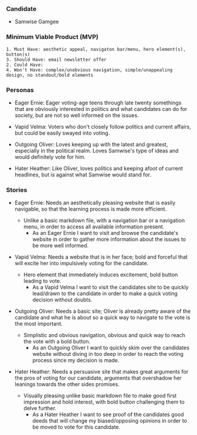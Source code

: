 ### Candidate

- Samwise Gamgee

### Minimum Viable Product (MVP)

    1. Must Have: aesthetic appeal, navigaton bar/menu, hero element(s), button(s)
    3. Should Have: email newsletter offer
    2. Could Have: 
    4. Won't Have: complex/unobvious navigation, simple/unappealing design, no standout/bold elements

### Personas

* Eager Ernie: Eager voting-age teens through late twenty somethings that are obviously interested in politics and what candidates can do for society, but are not so well informed on the issues.

* Vapid Velma: Voters who don't closely follow politics and current affairs, but could be easily swayed into voting.

* Outgoing Oliver: Loves keeping up with the latest and greatest, especially in the political realm. Loves Samwise's type of ideas and would definitely vote for him.

* Hater Heather: Like Oliver, loves politics and keeping afoot of current headlines, but is against what Samwise would stand for.

### Stories

* Eager Ernie: Needs an aesthetically pleasing website that is easily navigable, so that the learning process is made more efficient.
    * Unlike a basic markdown file, with a navigation bar or a navigation menu, in order to access all available information present.
        - As an Eager Ernie I want to visit and browse the candidate's website in order to gather more information about the issues to be more well informed.

* Vapid Velma: Needs a website that is in her face; bold and forceful that will excite her into impulsively voting for the candidate.
    * Hero element that immediately induces excitement, bold button leading to vote.
        - As a Vapid Velma I want to visit the candidates site to be quickly lead/drawn to the candidate in order to make a quick voting decision without doubts.

* Outgoing Oliver: Needs a basic site; Oliver is already pretty aware of the candidate and what he is about so a quick way to navigate to the vote is the most important.
    * Simplistic and obvious navigation, obvious and quick way to reach the vote with a bold button.
        - As an Outgoing Oliver I want to quickly skim over the candidates website without diving in too deep in order to reach the voting process since my decision is made.

* Hater Heather: Needs a persuasive site that makes great arguments for the pros of voting for our candidate, arguments that overshadow her leanings towards the other sides promises.
    * Visually pleasing unlike basic markdown file to make good first impression and hold interest, with bold button challenging them to delve further.
        - As a Hater Heather I want to see proof of the candidates good deeds that will change my biased/opposing opinions in order to be moved to vote for this candidate.